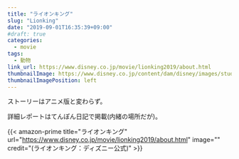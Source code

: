 ```yaml
---
title: "ライオンキング"
slug: "Lionking"
date: "2019-09-01T16:35:39+09:00"
#draft: true
categories:
  - movie
tags:
  - 動物
link_url: https://www.disney.co.jp/movie/lionking2019/about.html
thumbnailImage: https://www.disney.co.jp/content/dam/disney/images/studio/lionking2019/about/story_lionking_01.jpg
thumbnailImagePosition: left
---
```

ストーリーはアニメ版と変わらず。
<!--more-->
詳細レポートはてんぽん日記で掲載(内緒の場所だが)。

{{< amazon-prime title="ライオンキング" url="https://www.disney.co.jp/movie/lionking2019/about.html" image="" credit="(ライオンキング：ディズニー公式)" >}}

